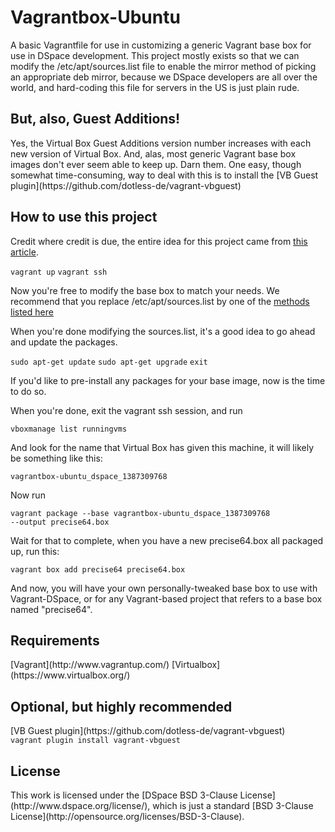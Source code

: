 <h1>Vagrantbox-Ubuntu</h1>
A basic Vagrantfile for use in customizing a generic Vagrant base box for use in 
DSpace development. This project mostly exists so that we can modify the 
/etc/apt/sources.list file to enable the mirror method of picking an appropriate 
deb mirror, because we DSpace developers are all over the world, and hard-coding 
this file for servers in the US is just plain rude. 

<h2>But, also, Guest Additions!</h2>
Yes, the Virtual Box Guest Additions version number increases with each new version
of Virtual Box. And, alas, most generic Vagrant base box images don't ever
seem able to keep up. Darn them. One easy, though somewhat time-consuming, way to
deal with this is to install the [VB Guest plugin](https://github.com/dotless-de/vagrant-vbguest) 

<h2>How to use this project</h2>

Credit where credit is due, the entire idea for this project came from [this article](http://www.pvcloudsystems.com/2012/10/vagrant-modify-existing-box/).

<code>vagrant up</code>
<code>vagrant ssh</code>

Now you're free to modify the base box to match your needs. We recommend that you replace
/etc/apt/sources.list by one of the [methods listed here](http://askubuntu.com/questions/319433/making-mirror-mirrors-ubuntu-com-highly-available)

When you're done modifying the sources.list, it's a good idea to go ahead and update the packages.

<code>sudo apt-get update</code>
<code>sudo apt-get upgrade</code>
<code>exit</code>

If you'd like to pre-install any packages for your base image, now is the time to do so.

When you're done, exit the vagrant ssh session, and run

<code>vboxmanage list runningvms</code>

And look for the name that Virtual Box has given this machine, it will likely be something like this: 

<code>vagrantbox-ubuntu_dspace_1387309768</code>

Now run

<code>vagrant package --base vagrantbox-ubuntu_dspace_1387309768 --output precise64.box</code>

Wait for that to complete, when you have a new precise64.box all packaged up, run this:

<code>vagrant box add precise64 precise64.box</code>

And now, you will have your own personally-tweaked base box to use with Vagrant-DSpace, or for any Vagrant-based project that refers to a base box named "precise64".

<h2>Requirements</h2>
[Vagrant](http://www.vagrantup.com/)
[Virtualbox](https://www.virtualbox.org/)

<h2>Optional, but highly recommended</h2>
[VB Guest plugin](https://github.com/dotless-de/vagrant-vbguest) 
<code>  vagrant plugin install vagrant-vbguest</code>

<h2>License</h2>
This work is licensed under the [DSpace BSD 3-Clause License](http://www.dspace.org/license/), which is just a standard [BSD 3-Clause License](http://opensource.org/licenses/BSD-3-Clause).
